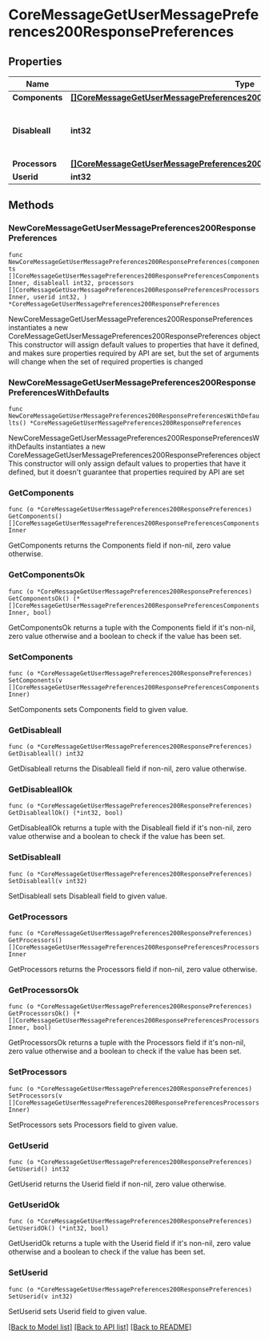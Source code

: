 # CoreMessageGetUserMessagePreferences200ResponsePreferences

## Properties

Name | Type | Description | Notes
------------ | ------------- | ------------- | -------------
**Components** | [**[]CoreMessageGetUserMessagePreferences200ResponsePreferencesComponentsInner**](CoreMessageGetUserMessagePreferences200ResponsePreferencesComponentsInner.md) |  | 
**Disableall** | **int32** | Whether all the preferences are disabled | [default to null]
**Processors** | [**[]CoreMessageGetUserMessagePreferences200ResponsePreferencesProcessorsInner**](CoreMessageGetUserMessagePreferences200ResponsePreferencesProcessorsInner.md) |  | 
**Userid** | **int32** | User id | 

## Methods

### NewCoreMessageGetUserMessagePreferences200ResponsePreferences

`func NewCoreMessageGetUserMessagePreferences200ResponsePreferences(components []CoreMessageGetUserMessagePreferences200ResponsePreferencesComponentsInner, disableall int32, processors []CoreMessageGetUserMessagePreferences200ResponsePreferencesProcessorsInner, userid int32, ) *CoreMessageGetUserMessagePreferences200ResponsePreferences`

NewCoreMessageGetUserMessagePreferences200ResponsePreferences instantiates a new CoreMessageGetUserMessagePreferences200ResponsePreferences object
This constructor will assign default values to properties that have it defined,
and makes sure properties required by API are set, but the set of arguments
will change when the set of required properties is changed

### NewCoreMessageGetUserMessagePreferences200ResponsePreferencesWithDefaults

`func NewCoreMessageGetUserMessagePreferences200ResponsePreferencesWithDefaults() *CoreMessageGetUserMessagePreferences200ResponsePreferences`

NewCoreMessageGetUserMessagePreferences200ResponsePreferencesWithDefaults instantiates a new CoreMessageGetUserMessagePreferences200ResponsePreferences object
This constructor will only assign default values to properties that have it defined,
but it doesn't guarantee that properties required by API are set

### GetComponents

`func (o *CoreMessageGetUserMessagePreferences200ResponsePreferences) GetComponents() []CoreMessageGetUserMessagePreferences200ResponsePreferencesComponentsInner`

GetComponents returns the Components field if non-nil, zero value otherwise.

### GetComponentsOk

`func (o *CoreMessageGetUserMessagePreferences200ResponsePreferences) GetComponentsOk() (*[]CoreMessageGetUserMessagePreferences200ResponsePreferencesComponentsInner, bool)`

GetComponentsOk returns a tuple with the Components field if it's non-nil, zero value otherwise
and a boolean to check if the value has been set.

### SetComponents

`func (o *CoreMessageGetUserMessagePreferences200ResponsePreferences) SetComponents(v []CoreMessageGetUserMessagePreferences200ResponsePreferencesComponentsInner)`

SetComponents sets Components field to given value.


### GetDisableall

`func (o *CoreMessageGetUserMessagePreferences200ResponsePreferences) GetDisableall() int32`

GetDisableall returns the Disableall field if non-nil, zero value otherwise.

### GetDisableallOk

`func (o *CoreMessageGetUserMessagePreferences200ResponsePreferences) GetDisableallOk() (*int32, bool)`

GetDisableallOk returns a tuple with the Disableall field if it's non-nil, zero value otherwise
and a boolean to check if the value has been set.

### SetDisableall

`func (o *CoreMessageGetUserMessagePreferences200ResponsePreferences) SetDisableall(v int32)`

SetDisableall sets Disableall field to given value.


### GetProcessors

`func (o *CoreMessageGetUserMessagePreferences200ResponsePreferences) GetProcessors() []CoreMessageGetUserMessagePreferences200ResponsePreferencesProcessorsInner`

GetProcessors returns the Processors field if non-nil, zero value otherwise.

### GetProcessorsOk

`func (o *CoreMessageGetUserMessagePreferences200ResponsePreferences) GetProcessorsOk() (*[]CoreMessageGetUserMessagePreferences200ResponsePreferencesProcessorsInner, bool)`

GetProcessorsOk returns a tuple with the Processors field if it's non-nil, zero value otherwise
and a boolean to check if the value has been set.

### SetProcessors

`func (o *CoreMessageGetUserMessagePreferences200ResponsePreferences) SetProcessors(v []CoreMessageGetUserMessagePreferences200ResponsePreferencesProcessorsInner)`

SetProcessors sets Processors field to given value.


### GetUserid

`func (o *CoreMessageGetUserMessagePreferences200ResponsePreferences) GetUserid() int32`

GetUserid returns the Userid field if non-nil, zero value otherwise.

### GetUseridOk

`func (o *CoreMessageGetUserMessagePreferences200ResponsePreferences) GetUseridOk() (*int32, bool)`

GetUseridOk returns a tuple with the Userid field if it's non-nil, zero value otherwise
and a boolean to check if the value has been set.

### SetUserid

`func (o *CoreMessageGetUserMessagePreferences200ResponsePreferences) SetUserid(v int32)`

SetUserid sets Userid field to given value.



[[Back to Model list]](../README.md#documentation-for-models) [[Back to API list]](../README.md#documentation-for-api-endpoints) [[Back to README]](../README.md)


